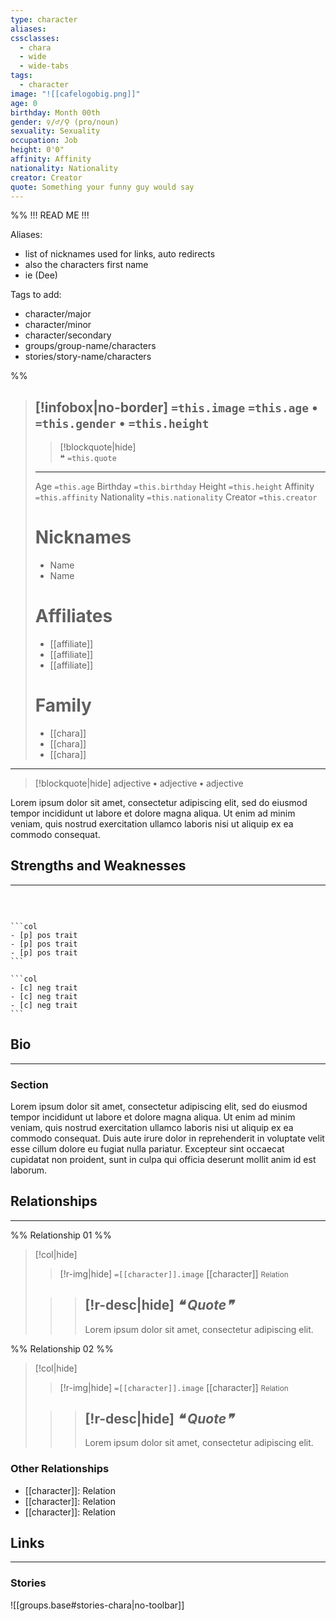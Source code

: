```yaml
---
type: character
aliases:
cssclasses:
  - chara
  - wide
  - wide-tabs
tags:
  - character
image: "![[cafelogobig.png]]"
age: 0
birthday: Month 00th
gender: ♀/♂/⚲ (pro/noun)
sexuality: Sexuality
occupation: Job
height: 0'0"
affinity: Affinity
nationality: Nationality
creator: Creator
quote: Something your funny guy would say
---
```


%% 
!!! READ ME !!!

Aliases:
  - list of nicknames used for links, auto redirects
  - also the characters first name
  - ie (Dee)

Tags to add:
  - character/major
  - character/minor
  - character/secondary
  - groups/group-name/characters
  - stories/story-name/characters

%%
> [!infobox|no-border] 
> `=this.image`
> `=this.age` **•** `=this.gender` **•** `=this.height`
> ---
 >> [!blockquote|hide]  
 >> ❝ `=this.quote` 
> ---
> <span class="l">Age</span> `=this.age` 
> <span class="l">Birthday</span> `=this.birthday` 
> <span class="l">Height</span>  `=this.height`
> <span class="l">Affinity</span>  `=this.affinity` 
> <span class="l">Nationality</span> `=this.nationality`
> <span class="l">Creator</span> `=this.creator`
> # Nicknames
> - Name
> - Name
> # Affiliates
> - [[affiliate]]
> - [[affiliate]]
> - [[affiliate]]
> # Family
>  - [[chara]]
>  - [[chara]]
>  - [[chara]]

---
> [!blockquote|hide] 
> adjective **•** adjective **•** adjective

Lorem ipsum dolor sit amet, consectetur adipiscing elit, sed do eiusmod tempor incididunt ut labore et dolore magna aliqua. Ut enim ad minim veniam, quis nostrud exercitation ullamco laboris nisi ut aliquip ex ea commodo consequat. 

## Strengths and Weaknesses
---
<br>

````col

```col
- [p] pos trait
- [p] pos trait
- [p] pos trait
```

```col
- [c] neg trait
- [c] neg trait
- [c] neg trait
```

````


## Bio 
---
### Section
Lorem ipsum dolor sit amet, consectetur adipiscing elit, sed do eiusmod tempor incididunt ut labore et dolore magna aliqua. Ut enim ad minim veniam, quis nostrud exercitation ullamco laboris nisi ut aliquip ex ea commodo consequat. Duis aute irure dolor in reprehenderit in voluptate velit esse cillum dolore eu fugiat nulla pariatur. Excepteur sint occaecat cupidatat non proident, sunt in culpa qui officia deserunt mollit anim id est laborum.

## Relationships
---
%% Relationship 01 %%
>[!col|hide] 
>> [!r-img|hide]
>> `=[[character]].image` 
>> [[character]]
>> <small>Relation</small> 
>
>>> [!r-desc|hide]
>>>  <span class="r-quote"> *❝ Quote❞* </span>
>>> --- 
>>>  Lorem ipsum dolor sit amet, consectetur adipiscing elit.

%% Relationship 02 %%
>[!col|hide] 
>> [!r-img|hide]
>> `=[[character]].image` 
>> [[character]]
>> <small>Relation</small> 
>
>>> [!r-desc|hide]
>>>  <span class="r-quote"> *❝ Quote❞* </span>
>>> --- 
>>>  Lorem ipsum dolor sit amet, consectetur adipiscing elit.

### Other Relationships
- [[character]]: Relation
- [[character]]: Relation
- [[character]]: Relation

## Links
---
### Stories

![[groups.base#stories-chara|no-toolbar]]